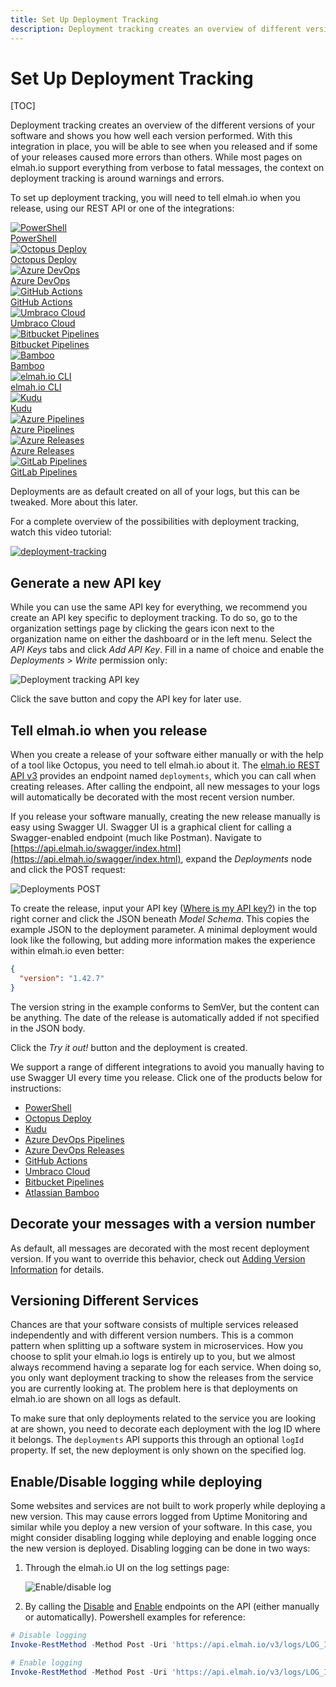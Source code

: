 ```yaml
---
title: Set Up Deployment Tracking
description: Deployment tracking creates an overview of different versions of your code and shows the quality of each release. Learn about how to set it up.
---
```


# Set Up Deployment Tracking

[TOC]
    
Deployment tracking creates an overview of the different versions of your software and shows you how well each version performed. With this integration in place, you will be able to see when you released and if some of your releases caused more errors than others. While most pages on elmah.io support everything from verbose to fatal messages, the context on deployment tracking is around warnings and errors.

To set up deployment tracking, you will need to tell elmah.io when you release, using our REST API or one of the integrations:

<div class="guides-boxes row">
    <div class="guide-col col-4 col-sm-3 col-md-4 col-lg-3 col-xl-2">
        <a href="/create-deployments-from-powershell/" title="PowerShell">
            <div class="guide-box">
                <div class="guide-image">
                    <img class="no-lightbox" src="/./assets/img/guides/powershell.png" alt="PowerShell" />
                </div>
                <div class="guide-title">PowerShell</div>
            </div>
        </a>
    </div>
    <div class="guide-col col-4 col-sm-3 col-md-4 col-lg-3 col-xl-2">
        <a href="/create-deployments-from-octopus-deploy/" title="Octopus Deploy">
            <div class="guide-box">
                <div class="guide-image">
                    <img class="no-lightbox" src="/./assets/img/guides/octopus-deploy.png" alt="Octopus Deploy" />
                </div>
                <div class="guide-title">Octopus Deploy</div>
            </div>
        </a>
    </div>
    <div class="guide-col col-4 col-sm-3 col-md-4 col-lg-3 col-xl-2">
        <a href="/create-deployments-from-azure-devops-releases/" title="Azure DevOps">
            <div class="guide-box">
                <div class="guide-image">
                    <img class="no-lightbox" src="/./assets/img/guides/azure-devops.png" alt="Azure DevOps" />
                </div>
                <div class="guide-title">Azure DevOps</div>
            </div>
        </a>
    </div>
    <div class="guide-col col-4 col-sm-3 col-md-4 col-lg-3 col-xl-2">
        <a href="/create-deployments-from-github-actions/" title="GitHub Actions">
            <div class="guide-box">
                <div class="guide-image">
                    <img class="no-lightbox" src="/./assets/img/guides/github-actions.png" alt="GitHub Actions" />
                </div>
                <div class="guide-title">GitHub Actions</div>
            </div>
        </a>
    </div>
    <div class="guide-col col-4 col-sm-3 col-md-4 col-lg-3 col-xl-2">
        <a href="/create-deployments-from-umbraco-cloud/" title="Umbraco Cloud">
            <div class="guide-box">
                <div class="guide-image">
                    <img class="no-lightbox" src="/./assets/img/guides/umbraco.png" alt="Umbraco Cloud" />
                </div>
                <div class="guide-title">Umbraco Cloud</div>
            </div>
        </a>
    </div>
    <div class="guide-col col-4 col-sm-3 col-md-4 col-lg-3 col-xl-2">
        <a href="/create-deployments-from-bitbucket-pipelines/" title="Bitbucket Pipelines">
            <div class="guide-box">
                <div class="guide-image">
                    <img class="no-lightbox" src="/./assets/img/guides/bitbucket.png" alt="Bitbucket Pipelines" />
                </div>
                <div class="guide-title">Bitbucket Pipelines</div>
            </div>
        </a>
    </div>
    <div class="guide-col col-4 col-sm-3 col-md-4 col-lg-3 col-xl-2">
        <a href="/create-deployments-from-atlassian-bamboo/" title="Bamboo">
            <div class="guide-box">
                <div class="guide-image">
                    <img class="no-lightbox" src="/./assets/img/guides/bamboo.png" alt="Bamboo" />
                </div>
                <div class="guide-title">Bamboo</div>
            </div>
        </a>
    </div>
    <div class="guide-col col-4 col-sm-3 col-md-4 col-lg-3 col-xl-2">
        <a href="/create-deployments-from-cli/" title="elmah.io CLI">
            <div class="guide-box">
                <div class="guide-image">
                    <img class="no-lightbox" src="/./assets/img/guides/elmahio.png" alt="elmah.io CLI" />
                </div>
                <div class="guide-title">elmah.io CLI</div>
            </div>
        </a>
    </div>
    <div class="guide-col col-4 col-sm-3 col-md-4 col-lg-3 col-xl-2">
        <a href="/create-deployments-from-kudu/" title="Kudu">
            <div class="guide-box">
                <div class="guide-image">
                    <img class="no-lightbox" src="/./assets/img/guides/kudu.png" alt="Kudu" />
                </div>
                <div class="guide-title">Kudu</div>
            </div>
        </a>
    </div>
    <div class="guide-col col-4 col-sm-3 col-md-4 col-lg-3 col-xl-2">
        <a href="/create-deployments-from-azure-devops-pipelines/" title="Azure Pipelines">
            <div class="guide-box">
                <div class="guide-image">
                    <img class="no-lightbox" src="/./assets/img/guides/azure-pipelines-releases.png" alt="Azure Pipelines" />
                </div>
                <div class="guide-title">Azure Pipelines</div>
            </div>
        </a>
    </div>
    <div class="guide-col col-4 col-sm-3 col-md-4 col-lg-3 col-xl-2">
        <a href="/create-deployments-from-azure-devops-releases/" title="Azure Releases">
            <div class="guide-box">
                <div class="guide-image">
                    <img class="no-lightbox" src="/./assets/img/guides/azure-pipelines-releases.png" alt="Azure Releases" />
                </div>
                <div class="guide-title">Azure Releases</div>
            </div>
        </a>
    </div>
    <div class="guide-col col-4 col-sm-3 col-md-4 col-lg-3 col-xl-2">
        <a href="/create-deployments-from-gitlab-pipelines/" title="GitLab Pipelines">
            <div class="guide-box">
                <div class="guide-image">
                    <img class="no-lightbox" src="/./assets/img/guides/gitlab.png" alt="GitLab Pipelines" />
                </div>
                <div class="guide-title">GitLab Pipelines</div>
            </div>
        </a>
    </div>
</div>

Deployments are as default created on all of your logs, but this can be tweaked. More about this later.

For a complete overview of the possibilities with deployment tracking, watch this video tutorial:

<a class="video-box" data-fancybox="" href="https://www.youtube.com/watch?v=vVX_yaLi4f8&amp;autoplay=1&amp;rel=0" title="deployment-tracking">
  <img class="no-lightbox" src="../images/tour/deployment-tracking.jpg" alt="deployment-tracking" />
  <i class="fad fa-play-circle"></i>
</a>

## Generate a new API key

While you can use the same API key for everything, we recommend you create an API key specific to deployment tracking. To do so, go to the organization settings page by clicking the gears icon next to the organization name on either the dashboard or in the left menu. Select the *API Keys* tabs and click *Add API Key*. Fill in a name of choice and enable the *Deployments* > *Write* permission only:

![Deployment tracking API key](images/deployment-tracking-api-key-v2.png)

Click the save button and copy the API key for later use.

## Tell elmah.io when you release

When you create a release of your software either manually or with the help of a tool like Octopus, you need to tell elmah.io about it. The [elmah.io REST API v3](https://api.elmah.io/swagger/index.html) provides an endpoint named `deployments`, which you can call when creating releases. After calling the endpoint, all new messages to your logs will automatically be decorated with the most recent version number.

If you release your software manually, creating the new release manually is easy using Swagger UI. Swagger UI is a graphical client for calling a Swagger-enabled endpoint (much like Postman). Navigate to [https://api.elmah.io/swagger/index.html](https://api.elmah.io/swagger/index.html), expand the _Deployments_ node and click the POST request:

![Deployments POST](images/deployments_post.png)

To create the release, input your API key ([Where is my API key?](https://docs.elmah.io/where-is-my-api-key/)) in the top right corner and click the JSON beneath _Model Schema_. This copies the example JSON to the deployment parameter. A minimal deployment would look like the following, but adding more information makes the experience within elmah.io even better:

```json
{
  "version": "1.42.7"
}
```

The version string in the example conforms to SemVer, but the content can be anything. The date of the release is automatically added if not specified in the JSON body.

Click the _Try it out!_ button and the deployment is created.

We support a range of different integrations to avoid you manually having to use Swagger UI every time you release. Click one of the products below for instructions:

- [PowerShell](/create-deployments-from-powershell/)
- [Octopus Deploy](/create-deployments-from-octopus-deploy/)
- [Kudu](/create-deployments-from-kudu/)
- [Azure DevOps Pipelines](/create-deployments-from-azure-devops-pipelines/)
- [Azure DevOps Releases](/create-deployments-from-azure-devops-releases/)
- [GitHub Actions](/create-deployments-from-github-actions/)
- [Umbraco Cloud](/create-deployments-from-umbraco-cloud/)
- [Bitbucket Pipelines](/create-deployments-from-bitbucket-pipelines/)
- [Atlassian Bamboo](/create-deployments-from-atlassian-bamboo/)

## Decorate your messages with a version number

As default, all messages are decorated with the most recent deployment version. If you want to override this behavior, check out [Adding Version Information](https://docs.elmah.io/adding-version-information/) for details.

## Versioning Different Services

Chances are that your software consists of multiple services released independently and with different version numbers. This is a common pattern when splitting up a software system in microservices. How you choose to split your elmah.io logs is entirely up to you, but we almost always recommend having a separate log for each service. When doing so, you only want deployment tracking to show the releases from the service you are currently looking at. The problem here is that deployments on elmah.io are shown on all logs as default.

To make sure that only deployments related to the service you are looking at are shown, you need to decorate each deployment with the log ID where it belongs. The `deployments` API supports this through an optional `logId` property. If set, the new deployment is only shown on the specified log.

## Enable/Disable logging while deploying

Some websites and services are not built to work properly while deploying a new version. This may cause errors logged from Uptime Monitoring and similar while you deploy a new version of your software. In this case, you might consider disabling logging while deploying and enable logging once the new version is deployed. Disabling logging can be done in two ways:

1. Through the elmah.io UI on the log settings page:

    ![Enable/disable log](images/enabled_disable_log.png)

2. By calling the [Disable](https://api.elmah.io/swagger/index.html#/Logs/Logs_Disable) and [Enable](https://api.elmah.io/swagger/index.html#/Logs/Logs_Enable) endpoints on the API (either manually or automatically). Powershell examples for reference:

```powershell
# Disable logging
Invoke-RestMethod -Method Post -Uri 'https://api.elmah.io/v3/logs/LOG_ID/_disable?api_key=API_KEY'

# Enable logging
Invoke-RestMethod -Method Post -Uri 'https://api.elmah.io/v3/logs/LOG_ID/_enable?api_key=API_KEY'
```